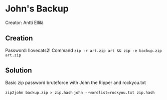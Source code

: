 # John's Backup

Creator: Antti Ellilä

## Creation

Password: Ilovecats2!
Command `zip -r art.zip art && zip -e backup.zip art.zip`

## Solution

Basic zip password bruteforce with John the Ripper and rockyou.txt

`zip2john backup.zip > zip.hash`
`john --wordlist=rockyou.txt zip.hash`
